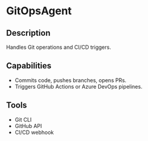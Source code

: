 # GitOpsAgent

## Description
Handles Git operations and CI/CD triggers.

## Capabilities
- Commits code, pushes branches, opens PRs.
- Triggers GitHub Actions or Azure DevOps pipelines.

## Tools
- Git CLI
- GitHub API
- CI/CD webhook
